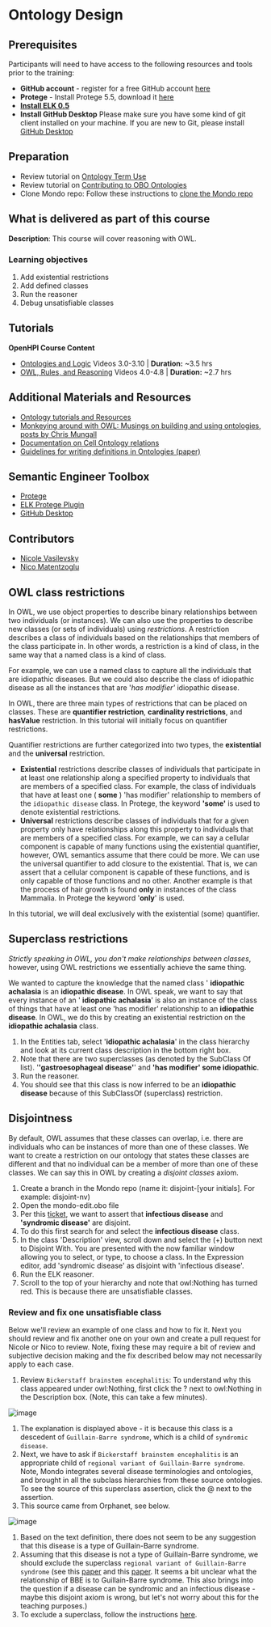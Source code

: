# Ontology Design

## Prerequisites

Participants will need to have access to the following resources and tools prior to the training:
- **GitHub account** - register for a free GitHub account [here](https://github.com/join?ref_cta=Sign+up&ref_loc=header+logged+out&ref_page=%2F&source=header-home)
- **Protege** - Install Protege 5.5, download it [here](https://protege.stanford.edu/)
- **[Install ELK 0.5](https://github.com/jamesaoverton/obook/blob/master/docs/howto/install_elk_0.5_protege.md)** 
- **Install GitHub Desktop** Please make sure you have some kind of git client installed on your machine. If you are new to Git, please install [GitHub Desktop](https://desktop.github.com/)

## Preparation
- Review tutorial on [Ontology Term Use](ontology_term_use.md)
- Review tutorial on [Contributing to OBO Ontologies](https://github.com/jamesaoverton/obook/blob/master/docs/lesson/contributing_to_obo_ontologies.md)
- Clone Mondo repo: Follow these instructions to [clone the Mondo repo](clone-mond-repo.md)

## What is delivered as part of this course

**Description**: This course will cover reasoning with OWL.

### Learning objectives
1. Add existential restrictions
1. Add defined classes
1. Run the reasoner
1. Debug unsatisfiable classes

## Tutorials
**OpenHPI Course Content**
 - [Ontologies and Logic](https://open.hpi.de/courses/semanticweb2015/items/2oYC9PkLYvxv4InZuBMBVl) Videos 3.0-3.10 | **Duration:** ~3.5 hrs
 - [OWL, Rules, and Reasoning](https://open.hpi.de/courses/semanticweb2015/items/2oCcvFX4bzhBbNWE6EVpoV) Videos 4.0-4.8 | **Duration:** ~2.7 hrs

## Additional Materials and Resources
- [Ontology tutorials and Resources](https://tislab.org/ontologyResources.html)
- [Monkeying around with OWL: Musings on building and using ontologies, posts by Chris Mungall](https://douroucouli.wordpress.com/)
- [Documentation on Cell Ontology relations](https://github.com/obophenotype/cell-ontology/blob/master/documentation/relations_guide.md)
- [Guidelines for writing definitions in Ontologies (paper)](https://philpapers.org/archive/SEPGFW.pdf)

## Semantic Engineer Toolbox
- [Protege](https://protege.stanford.edu/)
- [ELK Protege Plugin](https://oss.sonatype.org/service/local/artifact/maven/content?r=snapshots&g=org.semanticweb.elk&a=elk-distribution-protege&e=zip&v=LATEST)
- [GitHub Desktop](https://desktop.github.com/)

## Contributors
- [Nicole Vasilevsky](https://orcid.org/0000-0001-5208-3432)
- [Nico Matentzoglu](https://orcid.org/0000-0002-7356-1779)

## OWL class restrictions

In OWL, we use object properties to describe binary relationships between two individuals (or instances). We can also use the properties to describe new classes (or sets of individuals) using _restrictions_. A restriction describes a class of individuals based on the relationships that members of the class participate in. In other words, a restriction is a kind of class, in the same way that a named class is a kind of class.

For example, we can use a named class to capture all the individuals that are idiopathic diseases. But we could also describe the class of idiopathic disease as all the instances that are '_has modifier'_ idiopathic disease.

In OWL, there are three main types of restrictions that can be placed on classes. These are **quantifier restriction**, **cardinality restrictions**, and **hasValue** restriction. In this tutorial will initially focus on quantifier restrictions.

Quantifier restrictions are further categorized into two types, the **existential** and the **universal** restriction.

- **Existential** restrictions describe classes of individuals that participate in at least one relationship along a specified property to individuals that are members of a specified class. For example, the class of individuals that have at least one ( **some** ) 'has modifier' relationship to members of the `idiopathic disease` class. In Protege, the keyword **'some'** is used to denote existential restrictions.
- **Universal** restrictions describe classes of individuals that for a given property only have relationships along this property to individuals that are members of a specified class. For example, we can say a cellular component is capable of many functions using the existential quantifier, however, OWL semantics assume that there could be more. We can use the universal quantifier to add closure to the existential. That is, we can assert that a cellular component is capable of these functions, and is only capable of those functions and no other. Another example is that the process of hair growth is found **only** in instances of the class Mammalia. In Protege the keyword '**only**' is used.

In this tutorial, we will deal exclusively with the existential (some) quantifier.

## Superclass restrictions

_Strictly speaking in OWL, you don't make relationships between classes_, however, using OWL restrictions we essentially achieve the same thing.

We wanted to capture the knowledge that the named class ' **idiopathic achalasia** is an **idiopathic disease**. In OWL speak, we want to say that every instance of an ' **idiopathic achalasia**' is also an instance of the class of things that have at least one 'has modifier' relationship to an **idiopathic disease**. In OWL, we do this by creating an existential restriction on the **idiopathic achalasia** class.

1. In the Entities tab, select '**idiopathic achalasia**' in the class hierarchy and look at its current class description in the bottom right box. 
1. Note that there are two superclasses (as denoted by the SubClass Of list). '**'gastroesophageal disease'**' and **'has modifier' some idiopathic**.
1. Run the reasoner.
1. You should see that this class is now inferred to be an **idiopathic disease** because of this SubClassOf (superclass) restriction.


## Disjointness

By default, OWL assumes that these classes can overlap, i.e. there are individuals who can be instances of more than one of these classes. We want to create a restriction on our ontology that states these classes are different and that no individual can be a member of more than one of these classes. We can say this in OWL by creating a _disjoint classes_ axiom.

1. Create a branch in the Mondo repo (name it: disjoint-[your initials]. For example: disjoint-nv)
1. Open the mondo-edit.obo file
1. Per this [ticket](https://github.com/monarch-initiative/mondo/issues/1221), we want to assert that **infectious disease** and **'syndromic disease'** are disjoint. 
1. To do this first search for and select the **infectious disease** class. 
1. In the class 'Description' view, scroll down and select the (+) button next to Disjoint With. You are presented with the now familiar window allowing you to select, or type, to choose a class. In the Expression editor, add 'syndromic disease' as disjoint with 'infectious disease'.
1. Run the ELK reasoner.
1. Scroll to the top of your hierarchy and note that owl:Nothing has turned red. This is because there are unsatisfiable classes.

### Review and fix one unsatisfiable class

Below we'll review an example of one class and how to fix it. Next you should review and fix another one on your own and create a pull request for Nicole or Nico to review. Note, fixing these may require a bit of review and subjective decision making and the fix described below may not necessarily apply to each case.

1. Review `Bickerstaff brainstem encephalitis`: To understand why this class appeared under owl:Nothing, first click the ? next to owl:Nothing in the Description box. (Note, this can take a few minutes).

![image](https://user-images.githubusercontent.com/6722114/131927956-de79cfd5-404d-49ec-8bd9-198719ab6bd5.png)

1. The explanation is displayed above - it is because this class is a descedent of `Guillain-Barre syndrome`, which is a child of `syndromic disease`. 
1. Next, we have to ask if `Bickerstaff brainstem encephalitis` is an appropriate child of `regional variant of Guillain-Barre syndrome`. Note, Mondo integrates several disease terminologies and ontologies, and brought in all the subclass hierarchies from these source ontologies. To see the source of this superclass assertion, click the @ next to the assertion.
1. This source came from Orphanet, see below.

![image](https://user-images.githubusercontent.com/6722114/131928141-6706b3b7-f9e2-4726-84ee-7021922f9688.png)

1. Based on the text definition, there does not seem to be any suggestion that this disease is a type of Guillain-Barre syndrome.
1. Assuming that this disease is not a type of Guillain-Barre syndrome, we should exclude the superclass `regional variant of Guillain-Barre syndrome` (see this [paper](https://www.ncbi.nlm.nih.gov/pmc/articles/PMC7524576/) and this [paper](https://jnnp.bmj.com/content/70/1/50). It seems a bit unclear what the relationship of BBE is to Guillain-Barre syndrome. This also brings into the question if a disease can be syndromic and an infectious disease - maybe this disjoint axiom is wrong, but let's not worry about this for the teaching purposes.)
1. To exclude a superclass, follow the instructions [here](https://mondo.readthedocs.io/en/latest/editors-guide/revise-terms-in-mondo/#exclude-a-superclass).



